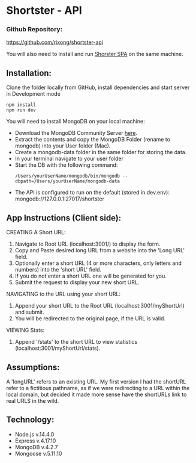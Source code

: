 # Shortster - API

### Github Repository:
https://github.com/rixong/shortster-api

You will also need to install and run [Shorster SPA](https://github.com/rixong/shortster-spa) on the same machine.

## Installation:
Clone the folder locally from GitHub, install dependencies and start server in Development mode
```
npm install
npm run dev
```
You will need to install MongoDB on your local machine:
* Download the MongoDB Community Server [here](https://www.mongodb.com/try/download/community).
* Extract the contents and copy the MongoDB Folder (rename to mongodb) into your User folder (Mac).
* Create a mongodb-data folder in the same folder for storing the data.
* In your terminal navigate to your user folder
* Start the DB with the following command:
  ```
  /Users/yourUserName/mongodb/bin/mongodb --dbpath=/Users/yourUserName/mongodb-data
  ```
* The API is configured to run on the default (stored in dev.env): 
  mongodb://127.0.0.1:27017/shortster


## App Instructions (Client side):
CREATING A Short URL:
1. Navigate to Root URL (localhost:3001/) to display the form.
2. Copy and Paste desired long URL from a website into the 'Long URL' field.
3. Optionally enter a short URL (4 or more characters, only letters and numbers) into the 'short URL' field. 
4. If you do not enter a short URL one will be generated for you.
5. Submit the request to display your new short URL.

NAVIGATING to the URL using your short URL:
1. Append your short URL to the Root URL (localhost:3001/myShortUrl) and submit.
2. You will be redirected to the original page, if the URL is valid.

VIEWING Stats:
1. Append '/stats' to the short URL to view statistics (localhost:3001/myShortUrl/stats).

## Assumptions:
A 'longURL' refers to an existing URL. My first version I had the shortURL refer to a fictitious pathname, as if we were redirecting to a URL within the local domain, but decided it made more sense have the shortURLs link to real URLS in the wild.

## Technology:
* Node.js v.14.4.0
* Express v.4.17.10
* MongoDB v.4.2.7
* Mongoose v.5.11.10
